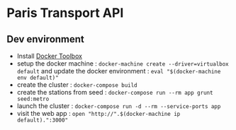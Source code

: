 # Paris Transport API

## Dev environment

- Install [Docker Toolbox](https://www.docker.com/docker-toolbox) 
- setup the docker machine : `docker-machine create --driver=virtualbox default` and update the docker environment : `eval "$(docker-machine env default)"`
- create the cluster : `docker-compose build`
- create the stations from seed : `docker-compose run --rm app grunt seed:metro`
- launch the cluster : `docker-compose run -d --rm --service-ports app`
- visit the web app : `open "http://".$(docker-machine ip default).":3000"`
